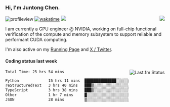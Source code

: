 ### Hi, I'm Juntong Chen.

<img align="right" src="https://jtchen-github-readme-stats.vercel.app/api?username=jtchen2k&show_icons=false&count_private=true&hide_title=true&theme=shadow_blue&card_width=400" />

![profileview](https://komarev.com/ghpvc/?username=jtchen2k&label=profile+views&base=2800)
[![wakatime](https://wakatime.com/badge/user/13f46274-19b5-4f27-aeb5-2a5cef060c5b.svg)](https://wakatime.com/@13f46274-19b5-4f27-aeb5-2a5cef060c5b)
![](https://hit.yhype.me/github/profile?user_id=11037722)

I am currently a GPU engineer @ NVIDIA, working on full-chip functional verification of the compute and memory subsystem to support reliable and performant CUDA computing.

I'm also active on my [Running Page](https://run.jtchen.io) and [X / Twitter](https://x.com/jtchen2k).

#### Coding status last week

<a href="https://www.last.fm/user/BillChen2K">
   <img align="right" src="https://lastfm-recently-played.vercel.app/api?user=BillChen2K&count=2&width=300&header_size=compact" alt="Last.fm Status">
</a>

<!--START_SECTION:waka-->

```txt
Total Time: 25 hrs 54 mins

Python             15 hrs 11 mins  ██████████████░░░░░░░░░░░   56.21 %
reStructuredText   3 hrs 40 mins   ███▒░░░░░░░░░░░░░░░░░░░░░   13.58 %
TypeScript         3 hrs 38 mins   ███▒░░░░░░░░░░░░░░░░░░░░░   13.47 %
Other              1 hr 7 mins     █░░░░░░░░░░░░░░░░░░░░░░░░   04.17 %
JSON               28 mins         ▒░░░░░░░░░░░░░░░░░░░░░░░░   01.78 %
```

<!--END_SECTION:waka-->

<!--

<div>
<a href="https://spotify-now-playing.billchen2k.vercel.app/now-playing?open">
   <img align="right" src="https://spotify-now-playing.billchen2k.vercel.app/now-playing" width="540" height="64" alt="Now Playing">
</a>
</div>

<div>
<p align="right"><code>Now playing on Spotify: </code></p>
</div>

**BillChen2K/BillChen2K** is a ✨ _special_ ✨ repository because its `README.md` (this file) appears on your GitHub profile.

Here are some ideas to get you started:

- 🔭 I’m currently working on ...
- 🌱 I’m currently learning ...
- 👯 I’m looking to collaborate on ...
- 🤔 I’m looking for help with ...
- 💬 Ask me about ...
- 📫 How to reach me: ...
- 😄 Pronouns: ...
- ⚡ Fun fact: ...
-->
